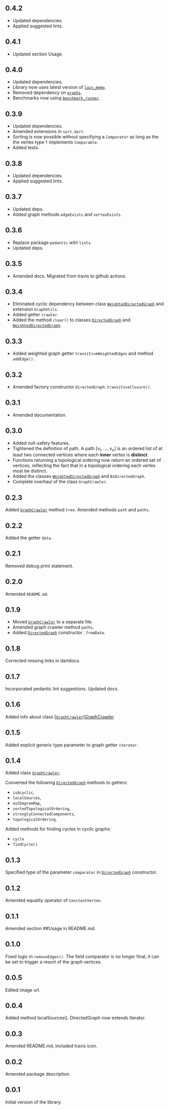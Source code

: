 ## 0.4.2
- Updated dependencies.
- Applied suggested lints.

## 0.4.1
- Updated section Usage.

## 0.4.0
- Updated dependencies.
- Library now uses latest version of [`lazy_memo`][lazy_memo].
- Removed dependency on [`graphs`][graphs].
- Benchmarks now using [`benchmark_runner`][benchmark_runner].


## 0.3.9
- Updated dependencies.
- Amended extensions in `sort.dart`.
- Sorting is now possible without specifying a `Comparator` as long as the
  the vertex type `T` implements `Comparable`.
- Added tests.

## 0.3.8
- Updated dependencies.
- Applied suggested lints.

## 0.3.7
- Updated deps.
- Added graph methods `edgeExists` and `vertexExists`.

## 0.3.6

- Replace package `pedantic` with `lints`.
- Updated deps.

## 0.3.5

- Amended docs. Migrated from travis to github actions.

## 0.3.4

- Eliminated cyclic dependency between class [`WeightedDirectedGraph`][WeightedDirectedGraph]
  and extension `GraphUtils`.
- Added getter `crawler`.
- Added the method `clear()` to classes [`DirectedGraph`][DirectedGraph] and
[`WeightedDirectedGraph`][WeightedDirectedGraph].

## 0.3.3

- Added weighted graph getter `transitiveWeightedEdges` and method `addEdge()`.

## 0.3.2

- Amended factory constructor `DirectedGraph.transitiveClosure()`.

## 0.3.1

* Amended documentation.

## 0.3.0

* Added null-safety features.
* Tightened the definition of path.
  A path \[v<sub>i</sub>, ...,   v<sub>n</sub>\] is an ordered list of at least two connected vertices where each **inner** vertex is **distinct**.
* Functions returning a topological ordering now return an ordered set of vertices, reflecting the fact that in a topological ordering
  each vertex must be distinct.
* Added the classes [`WeightedDirectedGraph`][WeightedDirectedGraph] and `BiDirectedGraph`.
* Complete overhaul of the class `GraphCrawler`.

## 0.2.3

Added [`GraphCrawler`][GraphCrawler] method `tree`.
Amended methods `path` and `paths`.

## 0.2.2

Added the getter `data`.

## 0.2.1

Removed debug print statement.

## 0.2.0

Amended `README.md`.

## 0.1.9

* Moved [`GraphCrawler`][GraphCrawler] to a separate file.
* Amended graph crawler method `paths`.
* Added [`DirectedGraph`][DirectedGraph] constructor `.fromData`.

## 0.1.8

Corrected missing links in dartdocs.

## 0.1.7

Incorporated pedantic lint suggestions.
Updated docs.

## 0.1.6

Added info about class [[`GraphCrawler`][GraphCrawler]][GraphCrawler].

## 0.1.5

Added explicit generic type parameter to graph getter `iterator`.

## 0.1.4

Added class [`GraphCrawler`][GraphCrawler].

Converted the following [`DirectedGraph`][DirectedGraph] methods to getters:
- `isAcyclic`,
- `localSources`,
- `outDegreeMap`,
- `sortedTopologicalOrdering`,
- `stronglyConnectedComponents`,
- `topologicalOrdering`.

Added methods for finding cycles in cyclic graphs:
- `cycle`
- `findCycle()`

## 0.1.3

Specified type of the parameter `comparator` in [`DirectedGraph`][DirectedGraph] constructor.

## 0.1.2

Amended equality operator of `ConstantVertex`.

## 0.1.1

Amended section ##Usage in README.md.

## 0.1.0

Fixed logic in `removeEdges()`.
The field comparator is no longer final, it can
be set to trigger a resort of the graph vertices.

## 0.0.5

Edited image url.

## 0.0.4

Added method localSources().
DirectedGraph now extends Iterator.

## 0.0.3

Amended README.md, included travis icon.

## 0.0.2

Amended package description.

## 0.0.1

Initial version of the library.

[DirectedGraph]: https://pub.dev/documentation/directed_graph/latest/directed_graph/DirectedGraph-class.html

[WeightedDirectedGraph]: https://pub.dev/documentation/directed_graph/latest/directed_graph/WeightedDirectedGraph-class.html

[GraphCrawler]: https://pub.dev/documentation/directed_graph/latest/directed_graph/GraphCrawler-class.html

[benchmark_runner]: https://pub.dev/packages/benchmark_runner
[lazy_memo]: https://pub.dev/packages/lazy_memo
[graphs]: https://pub.dev/packages/graphs
